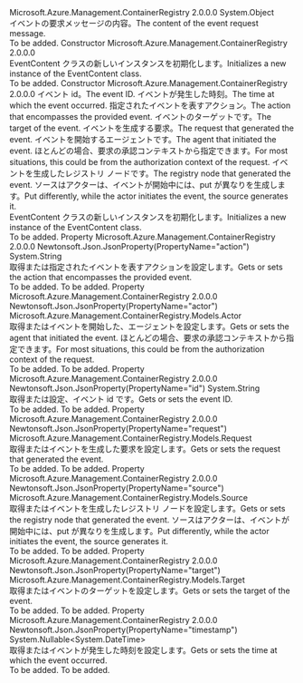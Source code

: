 <Type Name="EventContent" FullName="Microsoft.Azure.Management.ContainerRegistry.Models.EventContent">
  <TypeSignature Language="C#" Value="public class EventContent" />
  <TypeSignature Language="ILAsm" Value=".class public auto ansi beforefieldinit EventContent extends System.Object" />
  <TypeSignature Language="DocId" Value="T:Microsoft.Azure.Management.ContainerRegistry.Models.EventContent" />
  <TypeSignature Language="VB.NET" Value="Public Class EventContent" />
  <TypeSignature Language="F#" Value="type EventContent = class" />
  <AssemblyInfo>
    <AssemblyName>Microsoft.Azure.Management.ContainerRegistry</AssemblyName>
    <AssemblyVersion>2.0.0.0</AssemblyVersion>
  </AssemblyInfo>
  <Base>
    <BaseTypeName>System.Object</BaseTypeName>
  </Base>
  <Interfaces />
  <Docs>
    <summary>
            <span data-ttu-id="04ffa-101">イベントの要求メッセージの内容。</span><span class="sxs-lookup"><span data-stu-id="04ffa-101">The content of the event request message.</span></span>
            </summary>
    <remarks>To be added.</remarks>
  </Docs>
  <Members>
    <Member MemberName=".ctor">
      <MemberSignature Language="C#" Value="public EventContent ();" />
      <MemberSignature Language="ILAsm" Value=".method public hidebysig specialname rtspecialname instance void .ctor() cil managed" />
      <MemberSignature Language="DocId" Value="M:Microsoft.Azure.Management.ContainerRegistry.Models.EventContent.#ctor" />
      <MemberSignature Language="VB.NET" Value="Public Sub New ()" />
      <MemberType>Constructor</MemberType>
      <AssemblyInfo>
        <AssemblyName>Microsoft.Azure.Management.ContainerRegistry</AssemblyName>
        <AssemblyVersion>2.0.0.0</AssemblyVersion>
      </AssemblyInfo>
      <Parameters />
      <Docs>
        <summary>
            <span data-ttu-id="04ffa-102">EventContent クラスの新しいインスタンスを初期化します。</span><span class="sxs-lookup"><span data-stu-id="04ffa-102">Initializes a new instance of the EventContent class.</span></span>
            </summary>
        <remarks>To be added.</remarks>
      </Docs>
    </Member>
    <Member MemberName=".ctor">
      <MemberSignature Language="C#" Value="public EventContent (string id = null, Nullable&lt;DateTime&gt; timestamp = null, string action = null, Microsoft.Azure.Management.ContainerRegistry.Models.Target target = null, Microsoft.Azure.Management.ContainerRegistry.Models.Request request = null, Microsoft.Azure.Management.ContainerRegistry.Models.Actor actor = null, Microsoft.Azure.Management.ContainerRegistry.Models.Source source = null);" />
      <MemberSignature Language="ILAsm" Value=".method public hidebysig specialname rtspecialname instance void .ctor(string id, valuetype System.Nullable`1&lt;valuetype System.DateTime&gt; timestamp, string action, class Microsoft.Azure.Management.ContainerRegistry.Models.Target target, class Microsoft.Azure.Management.ContainerRegistry.Models.Request request, class Microsoft.Azure.Management.ContainerRegistry.Models.Actor actor, class Microsoft.Azure.Management.ContainerRegistry.Models.Source source) cil managed" />
      <MemberSignature Language="DocId" Value="M:Microsoft.Azure.Management.ContainerRegistry.Models.EventContent.#ctor(System.String,System.Nullable{System.DateTime},System.String,Microsoft.Azure.Management.ContainerRegistry.Models.Target,Microsoft.Azure.Management.ContainerRegistry.Models.Request,Microsoft.Azure.Management.ContainerRegistry.Models.Actor,Microsoft.Azure.Management.ContainerRegistry.Models.Source)" />
      <MemberSignature Language="F#" Value="new Microsoft.Azure.Management.ContainerRegistry.Models.EventContent : string * Nullable&lt;DateTime&gt; * string * Microsoft.Azure.Management.ContainerRegistry.Models.Target * Microsoft.Azure.Management.ContainerRegistry.Models.Request * Microsoft.Azure.Management.ContainerRegistry.Models.Actor * Microsoft.Azure.Management.ContainerRegistry.Models.Source -&gt; Microsoft.Azure.Management.ContainerRegistry.Models.EventContent" Usage="new Microsoft.Azure.Management.ContainerRegistry.Models.EventContent (id, timestamp, action, target, request, actor, source)" />
      <MemberType>Constructor</MemberType>
      <AssemblyInfo>
        <AssemblyName>Microsoft.Azure.Management.ContainerRegistry</AssemblyName>
        <AssemblyVersion>2.0.0.0</AssemblyVersion>
      </AssemblyInfo>
      <Parameters>
        <Parameter Name="id" Type="System.String" />
        <Parameter Name="timestamp" Type="System.Nullable&lt;System.DateTime&gt;" />
        <Parameter Name="action" Type="System.String" />
        <Parameter Name="target" Type="Microsoft.Azure.Management.ContainerRegistry.Models.Target" />
        <Parameter Name="request" Type="Microsoft.Azure.Management.ContainerRegistry.Models.Request" />
        <Parameter Name="actor" Type="Microsoft.Azure.Management.ContainerRegistry.Models.Actor" />
        <Parameter Name="source" Type="Microsoft.Azure.Management.ContainerRegistry.Models.Source" />
      </Parameters>
      <Docs>
        <param name="id"><span data-ttu-id="04ffa-103">イベント id。</span><span class="sxs-lookup"><span data-stu-id="04ffa-103">The event ID.</span></span></param>
        <param name="timestamp"><span data-ttu-id="04ffa-104">イベントが発生した時刻。</span><span class="sxs-lookup"><span data-stu-id="04ffa-104">The time at which the event occurred.</span></span></param>
        <param name="action"><span data-ttu-id="04ffa-105">指定されたイベントを表すアクション。</span><span class="sxs-lookup"><span data-stu-id="04ffa-105">The action that encompasses the provided event.</span></span></param>
        <param name="target"><span data-ttu-id="04ffa-106">イベントのターゲットです。</span><span class="sxs-lookup"><span data-stu-id="04ffa-106">The target of the event.</span></span></param>
        <param name="request"><span data-ttu-id="04ffa-107">イベントを生成する要求。</span><span class="sxs-lookup"><span data-stu-id="04ffa-107">The request that generated the event.</span></span></param>
        <param name="actor"><span data-ttu-id="04ffa-108">イベントを開始するエージェントです。</span><span class="sxs-lookup"><span data-stu-id="04ffa-108">The agent that initiated the event.</span></span> <span data-ttu-id="04ffa-109">ほとんどの場合、要求の承認コンテキストから指定できます。</span><span class="sxs-lookup"><span data-stu-id="04ffa-109">For most situations, this could be from the authorization context of the request.</span></span></param>
        <param name="source"><span data-ttu-id="04ffa-110">イベントを生成したレジストリ ノードです。</span><span class="sxs-lookup"><span data-stu-id="04ffa-110">The registry node that generated the event.</span></span>
            <span data-ttu-id="04ffa-111">ソースはアクターは、イベントが開始中には、put が異なりを生成します。</span><span class="sxs-lookup"><span data-stu-id="04ffa-111">Put differently, while the actor initiates the event, the source generates it.</span></span></param>
        <summary>
            <span data-ttu-id="04ffa-112">EventContent クラスの新しいインスタンスを初期化します。</span><span class="sxs-lookup"><span data-stu-id="04ffa-112">Initializes a new instance of the EventContent class.</span></span>
            </summary>
        <remarks>To be added.</remarks>
      </Docs>
    </Member>
    <Member MemberName="Action">
      <MemberSignature Language="C#" Value="public string Action { get; set; }" />
      <MemberSignature Language="ILAsm" Value=".property instance string Action" />
      <MemberSignature Language="DocId" Value="P:Microsoft.Azure.Management.ContainerRegistry.Models.EventContent.Action" />
      <MemberSignature Language="VB.NET" Value="Public Property Action As String" />
      <MemberSignature Language="F#" Value="member this.Action : string with get, set" Usage="Microsoft.Azure.Management.ContainerRegistry.Models.EventContent.Action" />
      <MemberType>Property</MemberType>
      <AssemblyInfo>
        <AssemblyName>Microsoft.Azure.Management.ContainerRegistry</AssemblyName>
        <AssemblyVersion>2.0.0.0</AssemblyVersion>
      </AssemblyInfo>
      <Attributes>
        <Attribute>
          <AttributeName>Newtonsoft.Json.JsonProperty(PropertyName="action")</AttributeName>
        </Attribute>
      </Attributes>
      <ReturnValue>
        <ReturnType>System.String</ReturnType>
      </ReturnValue>
      <Docs>
        <summary>
            <span data-ttu-id="04ffa-113">取得または指定されたイベントを表すアクションを設定します。</span><span class="sxs-lookup"><span data-stu-id="04ffa-113">Gets or sets the action that encompasses the provided event.</span></span>
            </summary>
        <value>To be added.</value>
        <remarks>To be added.</remarks>
      </Docs>
    </Member>
    <Member MemberName="Actor">
      <MemberSignature Language="C#" Value="public Microsoft.Azure.Management.ContainerRegistry.Models.Actor Actor { get; set; }" />
      <MemberSignature Language="ILAsm" Value=".property instance class Microsoft.Azure.Management.ContainerRegistry.Models.Actor Actor" />
      <MemberSignature Language="DocId" Value="P:Microsoft.Azure.Management.ContainerRegistry.Models.EventContent.Actor" />
      <MemberSignature Language="VB.NET" Value="Public Property Actor As Actor" />
      <MemberSignature Language="F#" Value="member this.Actor : Microsoft.Azure.Management.ContainerRegistry.Models.Actor with get, set" Usage="Microsoft.Azure.Management.ContainerRegistry.Models.EventContent.Actor" />
      <MemberType>Property</MemberType>
      <AssemblyInfo>
        <AssemblyName>Microsoft.Azure.Management.ContainerRegistry</AssemblyName>
        <AssemblyVersion>2.0.0.0</AssemblyVersion>
      </AssemblyInfo>
      <Attributes>
        <Attribute>
          <AttributeName>Newtonsoft.Json.JsonProperty(PropertyName="actor")</AttributeName>
        </Attribute>
      </Attributes>
      <ReturnValue>
        <ReturnType>Microsoft.Azure.Management.ContainerRegistry.Models.Actor</ReturnType>
      </ReturnValue>
      <Docs>
        <summary>
            <span data-ttu-id="04ffa-114">取得またはイベントを開始した、エージェントを設定します。</span><span class="sxs-lookup"><span data-stu-id="04ffa-114">Gets or sets the agent that initiated the event.</span></span> <span data-ttu-id="04ffa-115">ほとんどの場合、要求の承認コンテキストから指定できます。</span><span class="sxs-lookup"><span data-stu-id="04ffa-115">For most situations, this could be from the authorization context of the request.</span></span>
            </summary>
        <value>To be added.</value>
        <remarks>To be added.</remarks>
      </Docs>
    </Member>
    <Member MemberName="Id">
      <MemberSignature Language="C#" Value="public string Id { get; set; }" />
      <MemberSignature Language="ILAsm" Value=".property instance string Id" />
      <MemberSignature Language="DocId" Value="P:Microsoft.Azure.Management.ContainerRegistry.Models.EventContent.Id" />
      <MemberSignature Language="VB.NET" Value="Public Property Id As String" />
      <MemberSignature Language="F#" Value="member this.Id : string with get, set" Usage="Microsoft.Azure.Management.ContainerRegistry.Models.EventContent.Id" />
      <MemberType>Property</MemberType>
      <AssemblyInfo>
        <AssemblyName>Microsoft.Azure.Management.ContainerRegistry</AssemblyName>
        <AssemblyVersion>2.0.0.0</AssemblyVersion>
      </AssemblyInfo>
      <Attributes>
        <Attribute>
          <AttributeName>Newtonsoft.Json.JsonProperty(PropertyName="id")</AttributeName>
        </Attribute>
      </Attributes>
      <ReturnValue>
        <ReturnType>System.String</ReturnType>
      </ReturnValue>
      <Docs>
        <summary>
            <span data-ttu-id="04ffa-116">取得または設定、イベント id です。</span><span class="sxs-lookup"><span data-stu-id="04ffa-116">Gets or sets the event ID.</span></span>
            </summary>
        <value>To be added.</value>
        <remarks>To be added.</remarks>
      </Docs>
    </Member>
    <Member MemberName="Request">
      <MemberSignature Language="C#" Value="public Microsoft.Azure.Management.ContainerRegistry.Models.Request Request { get; set; }" />
      <MemberSignature Language="ILAsm" Value=".property instance class Microsoft.Azure.Management.ContainerRegistry.Models.Request Request" />
      <MemberSignature Language="DocId" Value="P:Microsoft.Azure.Management.ContainerRegistry.Models.EventContent.Request" />
      <MemberSignature Language="VB.NET" Value="Public Property Request As Request" />
      <MemberSignature Language="F#" Value="member this.Request : Microsoft.Azure.Management.ContainerRegistry.Models.Request with get, set" Usage="Microsoft.Azure.Management.ContainerRegistry.Models.EventContent.Request" />
      <MemberType>Property</MemberType>
      <AssemblyInfo>
        <AssemblyName>Microsoft.Azure.Management.ContainerRegistry</AssemblyName>
        <AssemblyVersion>2.0.0.0</AssemblyVersion>
      </AssemblyInfo>
      <Attributes>
        <Attribute>
          <AttributeName>Newtonsoft.Json.JsonProperty(PropertyName="request")</AttributeName>
        </Attribute>
      </Attributes>
      <ReturnValue>
        <ReturnType>Microsoft.Azure.Management.ContainerRegistry.Models.Request</ReturnType>
      </ReturnValue>
      <Docs>
        <summary>
            <span data-ttu-id="04ffa-117">取得またはイベントを生成した要求を設定します。</span><span class="sxs-lookup"><span data-stu-id="04ffa-117">Gets or sets the request that generated the event.</span></span>
            </summary>
        <value>To be added.</value>
        <remarks>To be added.</remarks>
      </Docs>
    </Member>
    <Member MemberName="Source">
      <MemberSignature Language="C#" Value="public Microsoft.Azure.Management.ContainerRegistry.Models.Source Source { get; set; }" />
      <MemberSignature Language="ILAsm" Value=".property instance class Microsoft.Azure.Management.ContainerRegistry.Models.Source Source" />
      <MemberSignature Language="DocId" Value="P:Microsoft.Azure.Management.ContainerRegistry.Models.EventContent.Source" />
      <MemberSignature Language="VB.NET" Value="Public Property Source As Source" />
      <MemberSignature Language="F#" Value="member this.Source : Microsoft.Azure.Management.ContainerRegistry.Models.Source with get, set" Usage="Microsoft.Azure.Management.ContainerRegistry.Models.EventContent.Source" />
      <MemberType>Property</MemberType>
      <AssemblyInfo>
        <AssemblyName>Microsoft.Azure.Management.ContainerRegistry</AssemblyName>
        <AssemblyVersion>2.0.0.0</AssemblyVersion>
      </AssemblyInfo>
      <Attributes>
        <Attribute>
          <AttributeName>Newtonsoft.Json.JsonProperty(PropertyName="source")</AttributeName>
        </Attribute>
      </Attributes>
      <ReturnValue>
        <ReturnType>Microsoft.Azure.Management.ContainerRegistry.Models.Source</ReturnType>
      </ReturnValue>
      <Docs>
        <summary>
            <span data-ttu-id="04ffa-118">取得またはイベントを生成したレジストリ ノードを設定します。</span><span class="sxs-lookup"><span data-stu-id="04ffa-118">Gets or sets the registry node that generated the event.</span></span> <span data-ttu-id="04ffa-119">ソースはアクターは、イベントが開始中には、put が異なりを生成します。</span><span class="sxs-lookup"><span data-stu-id="04ffa-119">Put differently, while the actor initiates the event, the source generates it.</span></span>
            </summary>
        <value>To be added.</value>
        <remarks>To be added.</remarks>
      </Docs>
    </Member>
    <Member MemberName="Target">
      <MemberSignature Language="C#" Value="public Microsoft.Azure.Management.ContainerRegistry.Models.Target Target { get; set; }" />
      <MemberSignature Language="ILAsm" Value=".property instance class Microsoft.Azure.Management.ContainerRegistry.Models.Target Target" />
      <MemberSignature Language="DocId" Value="P:Microsoft.Azure.Management.ContainerRegistry.Models.EventContent.Target" />
      <MemberSignature Language="VB.NET" Value="Public Property Target As Target" />
      <MemberSignature Language="F#" Value="member this.Target : Microsoft.Azure.Management.ContainerRegistry.Models.Target with get, set" Usage="Microsoft.Azure.Management.ContainerRegistry.Models.EventContent.Target" />
      <MemberType>Property</MemberType>
      <AssemblyInfo>
        <AssemblyName>Microsoft.Azure.Management.ContainerRegistry</AssemblyName>
        <AssemblyVersion>2.0.0.0</AssemblyVersion>
      </AssemblyInfo>
      <Attributes>
        <Attribute>
          <AttributeName>Newtonsoft.Json.JsonProperty(PropertyName="target")</AttributeName>
        </Attribute>
      </Attributes>
      <ReturnValue>
        <ReturnType>Microsoft.Azure.Management.ContainerRegistry.Models.Target</ReturnType>
      </ReturnValue>
      <Docs>
        <summary>
            <span data-ttu-id="04ffa-120">取得またはイベントのターゲットを設定します。</span><span class="sxs-lookup"><span data-stu-id="04ffa-120">Gets or sets the target of the event.</span></span>
            </summary>
        <value>To be added.</value>
        <remarks>To be added.</remarks>
      </Docs>
    </Member>
    <Member MemberName="Timestamp">
      <MemberSignature Language="C#" Value="public Nullable&lt;DateTime&gt; Timestamp { get; set; }" />
      <MemberSignature Language="ILAsm" Value=".property instance valuetype System.Nullable`1&lt;valuetype System.DateTime&gt; Timestamp" />
      <MemberSignature Language="DocId" Value="P:Microsoft.Azure.Management.ContainerRegistry.Models.EventContent.Timestamp" />
      <MemberSignature Language="VB.NET" Value="Public Property Timestamp As Nullable(Of DateTime)" />
      <MemberSignature Language="F#" Value="member this.Timestamp : Nullable&lt;DateTime&gt; with get, set" Usage="Microsoft.Azure.Management.ContainerRegistry.Models.EventContent.Timestamp" />
      <MemberType>Property</MemberType>
      <AssemblyInfo>
        <AssemblyName>Microsoft.Azure.Management.ContainerRegistry</AssemblyName>
        <AssemblyVersion>2.0.0.0</AssemblyVersion>
      </AssemblyInfo>
      <Attributes>
        <Attribute>
          <AttributeName>Newtonsoft.Json.JsonProperty(PropertyName="timestamp")</AttributeName>
        </Attribute>
      </Attributes>
      <ReturnValue>
        <ReturnType>System.Nullable&lt;System.DateTime&gt;</ReturnType>
      </ReturnValue>
      <Docs>
        <summary>
            <span data-ttu-id="04ffa-121">取得またはイベントが発生した時刻を設定します。</span><span class="sxs-lookup"><span data-stu-id="04ffa-121">Gets or sets the time at which the event occurred.</span></span>
            </summary>
        <value>To be added.</value>
        <remarks>To be added.</remarks>
      </Docs>
    </Member>
  </Members>
</Type>